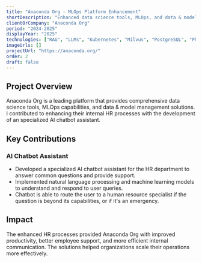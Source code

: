 ```yaml
---
title: "Anaconda Org - MLOps Platform Enhancement"
shortDescription: "Enhanced data science tools, MLOps, and data & model management platform"
clientOrCompany: "Anaconda Org"
period: "2024-2025"
displayYear: "2025"
technologies: ["RAG", "LLMs", "Kubernetes", "Milvus", "PostgreSQL", "Phoenix - Arize"]
imageUrls: []
projectUrl: "https://anaconda.org/"
order: 2
draft: false
---
```


## Project Overview

Anaconda Org is a leading platform that provides comprehensive data science tools, MLOps capabilities, and data & model management solutions. I contributed to enhancing their internal HR processes with the development of an specialized AI chatbot assistant.

## Key Contributions

### AI Chatbot Assistant
- Developed a specialized AI chatbot assistant for the HR department to answer common questions and provide support.
- Implemented natural language processing and machine learning models to understand and respond to user queries.
- Chatbot is able to route the user to a human resource specialist if the question is beyond its capabilities, or if it's an emergency.

## Impact

The enhanced HR processes provided Anaconda Org with improved productivity, better employee support, and more efficient internal communication. The solutions helped organizations scale their operations more effectively.
